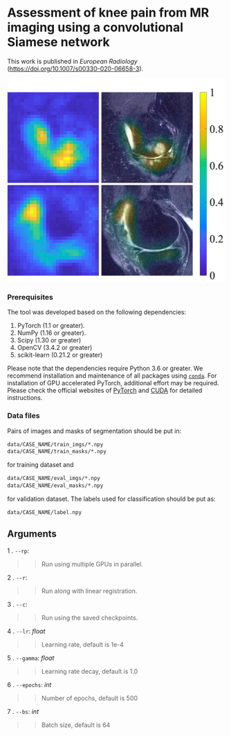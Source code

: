 # Assessment of knee pain from MR imaging using a convolutional Siamese network

This work is published in *European Radiology* (https://doi.org/10.1007/s00330-020-06658-3).

<img src="Figure.png" width="600"/> 

### Prerequisites

The tool was developed based on the following dependencies:

1. PyTorch (1.1 or greater).
2. NumPy (1.16 or greater).
3. Scipy (1.30 or greater)
4. OpenCV (3.4.2 or greater)
5. scikit-learn (0.21.2 or greater)

Please note that the dependencies require Python 3.6 or greater. We recommend installation and maintenance of all packages using [`conda`](https://www.anaconda.com/). For installation of GPU accelerated PyTorch, additional effort may be required. Please check the official websites of [PyTorch](https://pytorch.org/get-started/locally/) and [CUDA](https://developer.nvidia.com/cuda-downloads) for detailed instructions.

### Data files
Pairs of images and masks of segmentation should be put in:
```bash
data/CASE_NAME/train_imgs/*.npy
data/CASE_NAME/train_masks/*.npy
```
for training dataset and
```bash
data/CASE_NAME/eval_imgs/*.npy
data/CASE_NAME/eval_masks/*.npy
```
for validation dataset. 
The labels used for classification should be put as:
```bash
data/CASE_NAME/label.npy
```

## <a name="Arguments"></a>Arguments

1 . `--rp`:
>> Run using multiple GPUs in parallel.

2 .  `--r`:
>> Run along with linear registration.

3 . `--c`:
>> Run using the saved checkpoints.

4 . `--lr`: *float*
>> Learning rate, default is 1e-4

5 . `--gamma`: *float*

>> Learning rate decay, default is 1.0

6 . `--epochs`: *int*
>> Number of epochs, default is 500

7 . `--bs`: *int*
>> Batch size, default is 64

